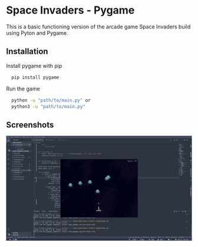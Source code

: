 
# Space Invaders - Pygame 

This is a basic functioning version of the arcade game Space Invaders build using Pyton and Pygame.

## Installation

Install pygame with pip

```bash
  pip install pygame
```
Run the game
```bash
  python -u "path/to/main.py" or
  python3 -u "path/to/main.py"

```

## Screenshots

![App Screenshot](https://raw.githubusercontent.com/joyetgeorge/Space-Invaders-Pygame/main/Screenshot.png)


